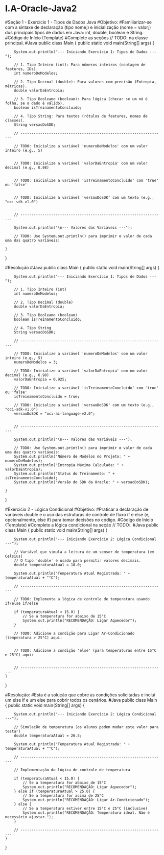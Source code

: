 # I.A-Oracle-Java2

#Seção 1 - Exercício 1 - Tipos de Dados Java
#Objetivo:
#Familiarizar-se com a sintaxe de declaração (tipo nome;) e inicialização (nome = valor;) dos principais tipos de dados em Java: int, double, boolean e String.
#Código de Início (Template)
#Complete as seções // TODO: na classe principal.
#Java
public class Main {
    public static void main(String[] args) {
        
        System.out.println("--- Iniciando Exercício 1: Tipos de Dados ---");
        
        // 1. Tipo Inteiro (int): Para números inteiros (contagem de features, IDs).
        int numeroDeModelos;
        
        // 2. Tipo Decimal (double): Para valores com precisão (Entropia, métricas).
        double valorDaEntropia; 
        
        // 3. Tipo Booleano (boolean): Para lógica (checar se um nó é folha, se o dado é válido).
        boolean isTreinamentoConcluido; 
        
        // 4. Tipo String: Para textos (rótulos de features, nomes de classes).
        String versaoDoSDK; 
        
        // ------------------------------------------------------------------
        
        // TODO: Inicialize a variável 'numeroDeModelos' com um valor inteiro (e.g., 5)
        
        
        // TODO: Inicialize a variável 'valorDaEntropia' com um valor decimal (e.g., 0.98)
        
        
        // TODO: Inicialize a variável 'isTreinamentoConcluido' com 'true' ou 'false'
        
        
        // TODO: Inicialize a variável 'versaoDoSDK' com um texto (e.g., "oci-sdk-v1.0")
        
        
        // ------------------------------------------------------------------
        
        System.out.println("\n--- Valores das Variáveis ---");
        
        // TODO: Use System.out.println() para imprimir o valor de cada uma das quatro variáveis:   
        
    }
}

#Resolução
#Java
public class Main {
    public static void main(String[] args) {
        
        System.out.println("--- Iniciando Exercício 1: Tipos de Dados ---");
        
        // 1. Tipo Inteiro (int)
        int numeroDeModelos;
        
        // 2. Tipo Decimal (double)
        double valorDaEntropia; 
        
        // 3. Tipo Booleano (boolean)
        boolean isTreinamentoConcluido; 
        
        // 4. Tipo String
        String versaoDoSDK; 
        
        // ------------------------------------------------------------------
        
        // TODO: Inicialize a variável 'numeroDeModelos' com um valor inteiro (e.g., 5)
        numeroDeModelos = 3;
        
        // TODO: Inicialize a variável 'valorDaEntropia' com um valor decimal (e.g., 0.98)
        valorDaEntropia = 0.925; 
        
        // TODO: Inicialize a variável 'isTreinamentoConcluido' com 'true' ou 'false'
        isTreinamentoConcluido = true; 
        
        // TODO: Inicialize a variável 'versaoDoSDK' com um texto (e.g., "oci-sdk-v1.0")
        versaoDoSDK = "oci-ai-language-v2.0";
        
        
        // ------------------------------------------------------------------
        
        System.out.println("\n--- Valores das Variáveis ---");
        
        // TODO: Use System.out.println() para imprimir o valor de cada uma das quatro variáveis:
        System.out.println("Número de Modelos no Projeto: " + numeroDeModelos);
        System.out.println("Entropia Máxima Calculada: " + valorDaEntropia);
        System.out.println("Status do Treinamento: " + isTreinamentoConcluido);
        System.out.println("Versão do SDK da Oracle: " + versaoDoSDK);
        
    }
}

#Exercício 2 - Lógica Condicional
#Objetivo:
#Praticar a declaração de variáveis double e o uso das estruturas de controle de fluxo if e else (e, opcionalmente, else if) para tomar decisões no código.
#Código de Início (Template)
#Complete a lógica condicional na seção // TODO:.
#Java
public class Main {
    public static void main(String[] args) {
        
        System.out.println("--- Iniciando Exercício 2: Lógica Condicional ---");
        
        // Variável que simula a leitura de um sensor de temperatura (em Celsius)
        // O tipo 'double' é usado para permitir valores decimais.
        double temperaturaAtual = 18.0; 
        
        System.out.println("Temperatura Atual Registrada: " + temperaturaAtual + "°C");
        
        // ------------------------------------------------------------------
        
        // TODO: Implemente a lógica de controle de temperatura usando if/else if/else
        
        if (temperaturaAtual < 15.0) {
            // Se a temperatura for abaixo de 15°C
            System.out.println("RECOMENDAÇÃO: Ligar Aquecedor");
        } 
        
        // TODO: Adicione a condição para Ligar Ar-Condicionado (temperatura > 25°C) aqui:
        
        
        // TODO: Adicione a condição 'else' (para temperaturas entre 15°C e 25°C) aqui:
        
        
        // ------------------------------------------------------------------
    }
}

#Resolução:
#Esta é a solução que cobre as condições solicitadas e inclui um else if e um else para cobrir todos os cenários.
#Java
public class Main {
    public static void main(String[] args) {
        
        System.out.println("--- Iniciando Exercício 2: Lógica Condicional ---");
        
        // Simulação de temperatura (os alunos podem mudar este valor para testar)
        double temperaturaAtual = 26.5; 
        
        System.out.println("Temperatura Atual Registrada: " + temperaturaAtual + "°C");
        
        // ------------------------------------------------------------------
        
        // Implementação da lógica de controle de temperatura
        
        if (temperaturaAtual < 15.0) {
            // Se a temperatura for abaixo de 15°C
            System.out.println("RECOMENDAÇÃO: Ligar Aquecedor");
        } else if (temperaturaAtual > 25.0) {
            // Se a temperatura for acima de 25°C
            System.out.println("RECOMENDAÇÃO: Ligar Ar-Condicionado");
        } else {
            // Se a temperatura estiver entre 15°C e 25°C (inclusive)
            System.out.println("RECOMENDAÇÃO: Temperatura ideal. Não é necessário ajustar.");
        }
        
        // ------------------------------------------------------------------
    }
}

